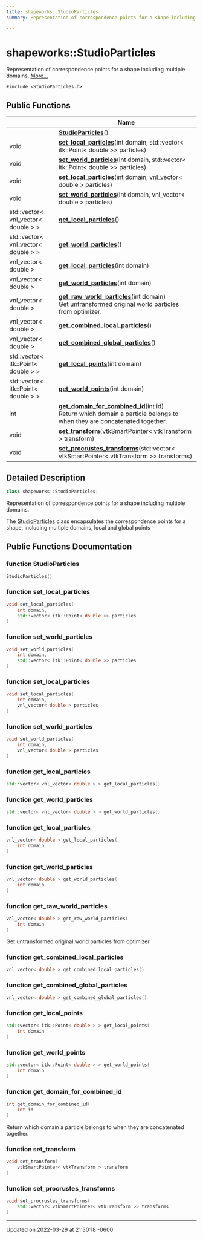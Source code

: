 ```yaml
---
title: shapeworks::StudioParticles
summary: Representation of correspondence points for a shape including multiple domains. 

---
```


# shapeworks::StudioParticles



Representation of correspondence points for a shape including multiple domains.  [More...](#detailed-description)


`#include <StudioParticles.h>`

## Public Functions

|                | Name           |
| -------------- | -------------- |
| | **[StudioParticles](../Classes/classshapeworks_1_1StudioParticles.md#function-studioparticles)**() |
| void | **[set_local_particles](../Classes/classshapeworks_1_1StudioParticles.md#function-set-local-particles)**(int domain, std::vector< itk::Point< double >> particles) |
| void | **[set_world_particles](../Classes/classshapeworks_1_1StudioParticles.md#function-set-world-particles)**(int domain, std::vector< itk::Point< double >> particles) |
| void | **[set_local_particles](../Classes/classshapeworks_1_1StudioParticles.md#function-set-local-particles)**(int domain, vnl_vector< double > particles) |
| void | **[set_world_particles](../Classes/classshapeworks_1_1StudioParticles.md#function-set-world-particles)**(int domain, vnl_vector< double > particles) |
| std::vector< vnl_vector< double > > | **[get_local_particles](../Classes/classshapeworks_1_1StudioParticles.md#function-get-local-particles)**() |
| std::vector< vnl_vector< double > > | **[get_world_particles](../Classes/classshapeworks_1_1StudioParticles.md#function-get-world-particles)**() |
| vnl_vector< double > | **[get_local_particles](../Classes/classshapeworks_1_1StudioParticles.md#function-get-local-particles)**(int domain) |
| vnl_vector< double > | **[get_world_particles](../Classes/classshapeworks_1_1StudioParticles.md#function-get-world-particles)**(int domain) |
| vnl_vector< double > | **[get_raw_world_particles](../Classes/classshapeworks_1_1StudioParticles.md#function-get-raw-world-particles)**(int domain)<br>Get untransformed original world particles from optimizer.  |
| vnl_vector< double > | **[get_combined_local_particles](../Classes/classshapeworks_1_1StudioParticles.md#function-get-combined-local-particles)**() |
| vnl_vector< double > | **[get_combined_global_particles](../Classes/classshapeworks_1_1StudioParticles.md#function-get-combined-global-particles)**() |
| std::vector< itk::Point< double > > | **[get_local_points](../Classes/classshapeworks_1_1StudioParticles.md#function-get-local-points)**(int domain) |
| std::vector< itk::Point< double > > | **[get_world_points](../Classes/classshapeworks_1_1StudioParticles.md#function-get-world-points)**(int domain) |
| int | **[get_domain_for_combined_id](../Classes/classshapeworks_1_1StudioParticles.md#function-get-domain-for-combined-id)**(int id)<br>Return which domain a particle belongs to when they are concatenated together.  |
| void | **[set_transform](../Classes/classshapeworks_1_1StudioParticles.md#function-set-transform)**(vtkSmartPointer< vtkTransform > transform) |
| void | **[set_procrustes_transforms](../Classes/classshapeworks_1_1StudioParticles.md#function-set-procrustes-transforms)**(std::vector< vtkSmartPointer< vtkTransform >> transforms) |

## Detailed Description

```cpp
class shapeworks::StudioParticles;
```

Representation of correspondence points for a shape including multiple domains. 

The [StudioParticles](../Classes/classshapeworks_1_1StudioParticles.md) class encapsulates the correspondence points for a shape, including multiple domains, local and global points 

## Public Functions Documentation

### function StudioParticles

```cpp
StudioParticles()
```


### function set_local_particles

```cpp
void set_local_particles(
    int domain,
    std::vector< itk::Point< double >> particles
)
```


### function set_world_particles

```cpp
void set_world_particles(
    int domain,
    std::vector< itk::Point< double >> particles
)
```


### function set_local_particles

```cpp
void set_local_particles(
    int domain,
    vnl_vector< double > particles
)
```


### function set_world_particles

```cpp
void set_world_particles(
    int domain,
    vnl_vector< double > particles
)
```


### function get_local_particles

```cpp
std::vector< vnl_vector< double > > get_local_particles()
```


### function get_world_particles

```cpp
std::vector< vnl_vector< double > > get_world_particles()
```


### function get_local_particles

```cpp
vnl_vector< double > get_local_particles(
    int domain
)
```


### function get_world_particles

```cpp
vnl_vector< double > get_world_particles(
    int domain
)
```


### function get_raw_world_particles

```cpp
vnl_vector< double > get_raw_world_particles(
    int domain
)
```

Get untransformed original world particles from optimizer. 

### function get_combined_local_particles

```cpp
vnl_vector< double > get_combined_local_particles()
```


### function get_combined_global_particles

```cpp
vnl_vector< double > get_combined_global_particles()
```


### function get_local_points

```cpp
std::vector< itk::Point< double > > get_local_points(
    int domain
)
```


### function get_world_points

```cpp
std::vector< itk::Point< double > > get_world_points(
    int domain
)
```


### function get_domain_for_combined_id

```cpp
int get_domain_for_combined_id(
    int id
)
```

Return which domain a particle belongs to when they are concatenated together. 

### function set_transform

```cpp
void set_transform(
    vtkSmartPointer< vtkTransform > transform
)
```


### function set_procrustes_transforms

```cpp
void set_procrustes_transforms(
    std::vector< vtkSmartPointer< vtkTransform >> transforms
)
```


-------------------------------

Updated on 2022-03-29 at 21:30:18 -0600